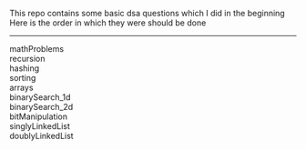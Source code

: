 This repo contains some basic dsa questions which I did in the beginning<br/>
Here is the order in which they were should be done
<hr/>
mathProblems<br/>
recursion<br/>
hashing<br/>
sorting<br/>
arrays<br/>
binarySearch_1d<br/>
binarySearch_2d<br/>
bitManipulation<br/>
singlyLinkedList<br/>
doublyLinkedList<br/>
